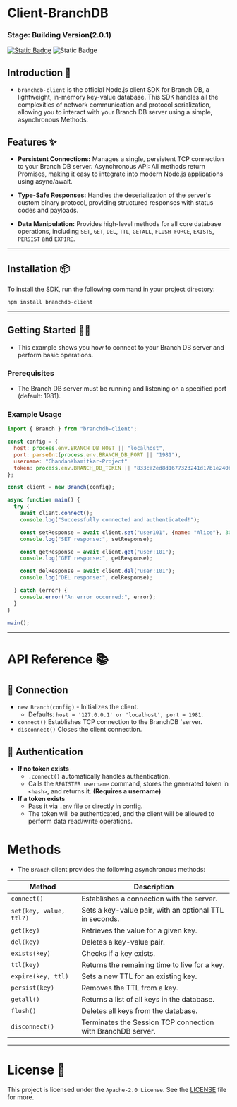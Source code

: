 # Client-BranchDB

### Stage: Building Version(2.0.1)

[![Static Badge](https://img.shields.io/badge/license-Apache%202.0-red)](https://github.com/ChandanKhamitkar/Client-BranchDB/blob/main/LICENSE)
![Static Badge](https://img.shields.io/badge/version-2.0.1-blue)

## Introduction 🚀

- `branchdb-client` is the official Node.js client SDK for Branch DB, a lightweight, in-memory key-value database. This SDK handles all the complexities of network communication and protocol serialization, allowing you to interact with your Branch DB server using a simple, asynchronous Methods.

## Features ✨

- **Persistent Connections:** Manages a single, persistent TCP connection to your Branch DB server.
  Asynchronous API: All methods return Promises, making it easy to integrate into modern Node.js applications using async/await.

- **Type-Safe Responses:** Handles the deserialization of the server's custom binary protocol, providing structured responses with status codes and payloads.

- **Data Manipulation:** Provides high-level methods for all core database operations, including `SET`, `GET`, `DEL`, `TTL`, `GETALL`, `FLUSH FORCE`, `EXISTS`, `PERSIST` and `EXPIRE`.

---

## Installation 📦

To install the SDK, run the following command in your project directory:

```
npm install branchdb-client
```

---

## Getting Started 🧑‍💻

- This example shows you how to connect to your Branch DB server and perform basic operations.

### Prerequisites

- The Branch DB server must be running and listening on a specified port (default: 1981).

### Example Usage

```js
import { Branch } from "branchdb-client";

const config = {
  host: process.env.BRANCH_DB_HOST || "localhost",
  port: parseInt(process.env.BRANCH_DB_PORT || "1981"),
  username: "ChandanKhamitkar-Project"
  token: process.env.BRANCH_DB_TOKEN || "833ca2ed8d1677323241d17b1e240ba5a976dc9d9c7e367bcb7d6b2f95cb4d34",
};

const client = new Branch(config);

async function main() {
  try {
    await client.connect();
    console.log("Successfully connected and authenticated!");

    const setResponse = await client.set("user101", {name: "Alice"}, 30);
    console.log("SET response:", setResponse);

    const getResponse = await client.get("user:101");
    console.log("GET response:", getResponse);

    const delResponse = await client.del("user:101");
    console.log("DEL response:", delResponse);

  } catch (error) {
    console.error("An error occurred:", error);
  }
}

main();
```

---

# API Reference 📚

## 🔌 Connection
- `new Branch(config)` - Initializes the client. 
  - Defaults: `host = '127.0.0.1' or 'localhost', port = 1981`.
- `connect()` Establishes TCP connection to the BranchDB `server.
- `disconnect()` Closes the client connection.

## 🔐 Authentication
- **If no token exists**
  - `.connect()` automatically handles authentication.
  - Calls the `REGISTER username` command, stores the generated token in `<hash>`, and returns it. **(Requires a username)**
- **If a token exists**
  - Pass it via `.env` file or directly in config.
  - The token will be authenticated, and the client will be allowed to perform data read/write operations.

# Methods 

- The `Branch` client provides the following asynchronous methods:

| Method                  | Description                                                 |
| ----------------------- | ----------------------------------------------------------- |
| `connect()`             | Establishes a connection with the server.                   |
| `set(key, value, ttl?)` | Sets a key-value pair, with an optional TTL in seconds.     |
| `get(key)`              | Retrieves the value for a given key.                        |
| `del(key)`              | Deletes a key-value pair.                                   |
| `exists(key)`           | Checks if a key exists.                                     |
| `ttl(key)`              | Returns the remaining time to live for a key.               |
| `expire(key, ttl)`      | Sets a new TTL for an existing key.                         |
| `persist(key)`          | Removes the TTL from a key.                                 |
| `getall()`              | Returns a list of all keys in the database.                 |
| `flush()`               | Deletes all keys from the database.                         |
| `disconnect()`          | Terminates the Session TCP connection with BranchDB server. |

---

# License 📄

This project is licensed under the `Apache-2.0 License`. See the [LICENSE](https://github.com/ChandanKhamitkar/Client-BranchDB/blob/main/LICENSE) file for more.

